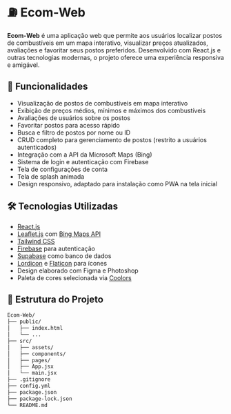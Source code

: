 # ⛽ Ecom-Web

**Ecom-Web** é uma aplicação web que permite aos usuários localizar postos de combustíveis em um mapa interativo, visualizar preços atualizados, avaliações e favoritar seus postos preferidos. Desenvolvido com React.js e outras tecnologias modernas, o projeto oferece uma experiência responsiva e amigável.

## 🚀 Funcionalidades

- Visualização de postos de combustíveis em mapa interativo
- Exibição de preços médios, mínimos e máximos dos combustíveis
- Avaliações de usuários sobre os postos
- Favoritar postos para acesso rápido
- Busca e filtro de postos por nome ou ID
- CRUD completo para gerenciamento de postos (restrito a usuários autenticados)
- Integração com a API da Microsoft Maps (Bing)
- Sistema de login e autenticação com Firebase
- Tela de configurações de conta
- Tela de splash animada
- Design responsivo, adaptado para instalação como PWA na tela inicial

## 🛠️ Tecnologias Utilizadas

- [React.js](https://reactjs.org/)
- [Leaflet.js](https://leafletjs.com/) com [Bing Maps API](https://www.microsoft.com/en-us/maps)
- [Tailwind CSS](https://tailwindcss.com/)
- [Firebase](https://firebase.google.com/) para autenticação
- [Supabase](https://supabase.com/) como banco de dados
- [Lordicon](https://lordicon.com/) e [Flaticon](https://www.flaticon.com/) para ícones
- Design elaborado com Figma e Photoshop
- Paleta de cores selecionada via [Coolors](https://coolors.co/)

## 📁 Estrutura do Projeto

```bash
Ecom-Web/
├── public/
│   ├── index.html
│   └── ...
├── src/
│   ├── assets/
│   ├── components/
│   ├── pages/
│   ├── App.jsx
│   └── main.jsx
├── .gitignore
├── config.yml
├── package.json
├── package-lock.json
└── README.md

